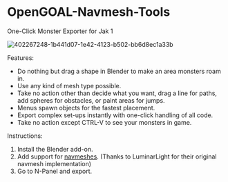# OpenGOAL-Navmesh-Tools
One-Click Monster Exporter for Jak 1

![402267248-1b441d07-1e42-4123-b502-bb6d8ec1a33b](https://github.com/user-attachments/assets/8f2d9e89-1763-4f04-865b-75213dfe3c54)

Features:
- Do nothing but drag a shape in Blender to make an area monsters roam in.
- Use any kind of mesh type possible.
- Take no action other than decide what you want, drag a line for paths, add spheres for obstacles, or paint areas for jumps.
- Menus spawn objects for the fastest placement.
- Export complex set-ups instantly with one-click handling of all code.
- Take no action except CTRL-V to see your monsters in game.

Instructions:
1. Install the Blender add-on.
2. Add support for [navmeshes](https://github.com/LuminarLight/LL-OpenGOAL-ModBase/commit/4f897008fa2ec8809e04c2b32d5ef9c329afede8?diff=unified&w=0). (Thanks to LuminarLight for their original navmesh implementation)
3. Go to N-Panel and export.
